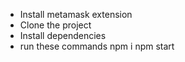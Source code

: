 - Install metamask extension
- Clone the project
- Install dependencies
- run these commands
      npm i
      npm start
